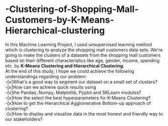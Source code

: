 # -Clustering-of-Shopping-Mall-Customers-by-K-Means-Hierarchical-clustering
In this Machine Learning Project, I used unsupervised learning method which is clustering to analyze the shopping mall customers data sets. We're going to make the clusters of a datasets from the shopping mall customers based on their different characteristics like age, gender, income, spending etc. by **K-Means Clustering and Hierarchical Clustering**.<br>At the end of this study, I hope we could achieve the following understandings regarding our problem:<br>
-[x]What's a good way to segment our dataset on a small set of clusters?<br>
-[x]How can we achieve quick results using<br>
-[x]the Pandas, Numpy, Matplotlib, Pyplot and SKLearn modules?<br>
-[x]How the select the best hyperparameters for K-Means Clustering?<br>
-[x]How to get the Hierarchical Agglomerative Bottom-up approach of clustering?<br>
-[x]How to display and visualize data in the most honest and friendly way to our stakeholders?<br>

